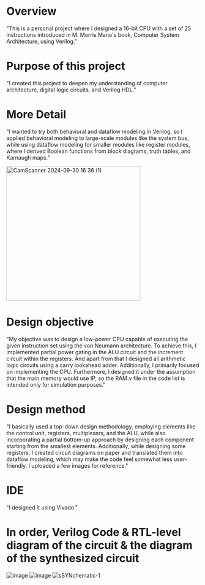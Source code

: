 # Overview

"This is a personal project where I designed a 16-bit CPU with a set of 25 instructions introduced in M. Morris Mano's book, Computer System Architecture, using Verilog."

# Purpose of this project

"I created this project to deepen my understanding of computer architecture, digital logic circuits, and Verilog HDL."

# More Detail

"I wanted to try both behavioral and dataflow modeling in Verilog, so I applied behavioral modeling to large-scale modules like the system bus, while using dataflow modeling for smaller modules like register modules, where I derived Boolean functions from block diagrams, truth tables, and Karnaugh maps."

<img src="https://github.com/user-attachments/assets/d5d7f946-ae57-4e06-8882-0bf28e0757af" alt="CamScanner 2024-09-30 16 36 (1)" width="350"/>

# Design objective

"My objective was to design a low-power CPU capable of executing the given instruction set using the von Neumann architecture. To achieve this, I implemented partial power gating in the ALU circuit and the increment circuit within the registers. And apart from that I designed all arithmetic logic circuits using a carry lookahead adder. Additionally, I primarily focused on implementing the CPU. Furthermore, I designed it under the assumption that the main memory would use IP, so the RAM.v file in the code list is intended only for simulation purposes."

# Design method

"I basically used a top-down design methodology, employing elements like the control unit, registers, multiplexers, and the ALU, while also incorporating a partial bottom-up approach by designing each component starting from the smallest elements. Additionally, while designing some registers, I created circuit diagrams on paper and translated them into dataflow modeling, which may make the code feel somewhat less user-friendly. I uploaded a few images for reference."


# IDE

"I designed it using Vivado."

# In order, Verilog Code & RTL-level diagram of the circuit & the diagram of the synthesized circuit

![image](https://github.com/user-attachments/assets/81c7306e-1d24-44b5-8854-df2be174ad28)
![image](https://github.com/user-attachments/assets/a947bd46-24ea-43c7-8db7-5a7becb065ad)
![sSYNchematic-1](https://github.com/user-attachments/assets/e1714634-a28e-45f2-8952-4c039e01f08b)




